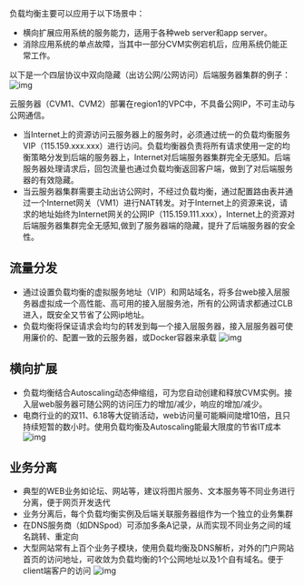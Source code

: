 负载均衡主要可以应用于以下场景中：

- 横向扩展应用系统的服务能力，适用于各种web server和app server。
- 消除应用系统的单点故障，当其中一部分CVM实例宕机后，应用系统仍能正常工作。

以下是一个四层协议中双向隐藏（出访公网/公网访问）后端服务器集群的例子：
![img](https://mc.qcloudimg.com/static/img/cd7f959b5cb25840e4bf1207c0c5cfdb/image.png)

云服务器（CVM1、CVM2）部署在region1的VPC中，不具备公网IP，不可主动与公网通信。

- 当Internet上的资源访问云服务器上的服务时，必须通过统一的负载均衡服务VIP（115.159.xxx.xxx）进行访问。负载均衡器负责将所有请求使用一定的均衡策略分发到后端的服务器上，Internet对后端服务器集群完全无感知。后端服务器处理请求后，回包流量也通过负载均衡返回客户端，做到了对后端服务器的有效隐藏。
- 当云服务器集群需要主动出访公网时，不经过负载均衡，通过配置路由表并通过一个Internet网关（VM1）进行NAT转发。对于Internet上的资源来说，请求的地址始终为Internet网关的公网IP（115.159.111.xxx），Internet上的资源对后端服务器集群完全无感知,做到了服务器端的隐藏，提升了后端服务器的安全性。

## 流量分发

- 通过设置负载均衡的虚拟服务地址（VIP）和网站域名，将多台web接入层服务器虚拟成一个高性能、高可用的接入层服务池，所有的公网请求都通过CLB进入，既安全又节省了公网ip地址。
- 负载均衡将保证请求会均匀的转发到每一个接入层服务器，接入层服务器可使用廉价的、配置一致的云服务器，或Docker容器来承载
  ![img](https://mccdn.qcloud.com/static/img/6585e3793ca8a62f369886a0bfb8a95b/image.jpg)

## 横向扩展

- 负载均衡结合Autoscaling动态伸缩组，可为您自动创建和释放CVM实例。接入层web服务器可随公网的访问压力的增加/减少，响应的增加/减少。
- 电商行业的的双11、6.18等大促销活动，web访问量可能瞬间陡增10倍，且只持续短暂的数小时。使用负载均衡及Autoscaling能最大限度的节省IT成本
  ![img](https://mccdn.qcloud.com/static/img/12c928f0c558e9b5340ae4a6abf6e57c/image.jpg)

## 业务分离

- 典型的WEB业务如论坛、网站等，建议将图片服务、文本服务等不同业务进行分离，便于网页开发迭代
- 业务分离后，每个负载均衡实例及后端关联服务器组作为一个独立的业务集群
- 在DNS服务商（如DNSpod）可添加多条A记录，从而实现不同业务之间的域名跳转、重定向
- 大型网站常有上百个业务子模块，使用负载均衡及DNS解析，对外的门户网站首页的访问地址，可收敛为负载均衡的1个公网地址以及1个自有域名。便于client端客户的访问
  ![img](https://mccdn.qcloud.com/static/img/4ac58aa5cd4385f9316a2099503b911c/image.png)
